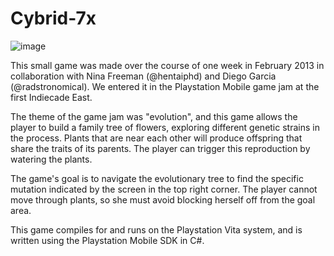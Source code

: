 Cybrid-7x
=========

![image](http://emmettbutler.com/img/jam.gif)

This small game was made over the course of one week in February 2013 in collaboration with Nina Freeman (@hentaiphd) and Diego Garcia (@radstronomical). We entered it in the Playstation Mobile game jam at the first Indiecade East.

The theme of the game jam was "evolution", and this game allows the player to build a family tree of flowers, exploring different genetic strains in the process. Plants that are near each other will produce offspring that share the traits of its parents. The player can trigger this reproduction by watering the plants.

The game's goal is to navigate the evolutionary tree to find the specific mutation indicated by the screen in the top right corner. The player cannot move through plants, so she must avoid blocking herself off from the goal area.

This game compiles for and runs on the Playstation Vita system, and is written using the Playstation Mobile SDK in C#.
